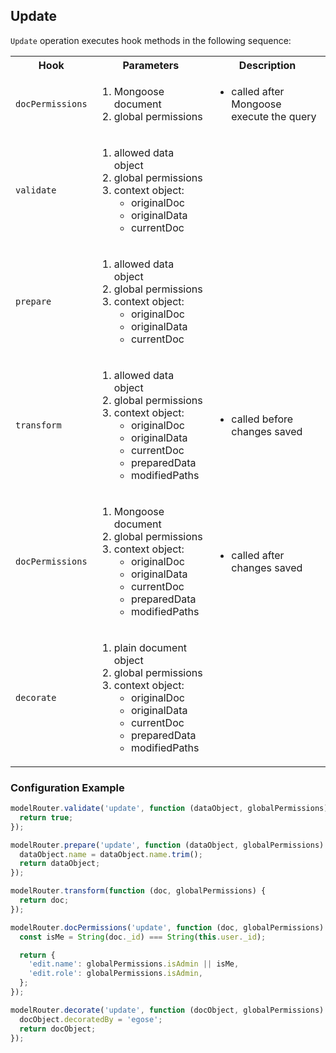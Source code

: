 ## Update

`Update` operation executes hook methods in the following sequence:

<table>
  <tr>
    <th>Hook</th>
    <th>Parameters</th>
    <th>Description</th>
  </tr>
  <tr>
    <td><code>docPermissions</code></td>
    <td>
      <ol>
        <li>Mongoose document</li>
        <li>global permissions</li>
      </ol>
    </td>
    <td>
      <ul>
        <li>called after Mongoose execute the query</li>
      </ul>
    </td>
  </tr>
  <tr>
    <td><code>validate</code></td>
    <td>
      <ol>
        <li>allowed data object</li>
        <li>global permissions</li>
        <li>context object:<ul><li>originalDoc</li><li>originalData</li><li>currentDoc</li></ul></li>
      </ol>
    </td>
    <td>
      <ul></ul>
    </td>
  </tr>
  <tr>
    <td><code>prepare</code></td>
    <td>
      <ol>
        <li>allowed data object</li>
        <li>global permissions</li>
        <li>context object:<ul><li>originalDoc</li><li>originalData</li><li>currentDoc</li></ul></li>
      </ol>
    </td>
    <td>
      <ul></ul>
    </td>
  </tr>
  <tr>
    <td><code>transform</code></td>
    <td>
      <ol>
        <li>allowed data object</li>
        <li>global permissions</li>
        <li>context object:<ul><li>originalDoc</li><li>originalData</li><li>currentDoc</li><li>preparedData</li><li>modifiedPaths</li></ul></li>
      </ol>
    </td>
    <td>
      <ul><li>called before changes saved</li></ul>
    </td>
  </tr>
  <tr>
    <td><code>docPermissions</code></td>
    <td>
      <ol>
        <li>Mongoose document</li>
        <li>global permissions</li>
        <li>context object:<ul><li>originalDoc</li><li>originalData</li><li>currentDoc</li><li>preparedData</li><li>modifiedPaths</li></ul></li>
      </ol>
    </td>
    <td>
      <ul>
        <li>called after changes saved</li>
      </ul>
    </td>
  </tr>
  <tr>
    <td><code>decorate</code></td>
    <td>
      <ol>
        <li>plain document object</li>
        <li>global permissions</li>
        <li>context object:<ul><li>originalDoc</li><li>originalData</li><li>currentDoc</li><li>preparedData</li><li>modifiedPaths</li></ul></li>
      </ol>
    </td>
    <td>
      <ul>
      </ul>
    </td>
  </tr>
</table>

### Configuration Example

```ts
modelRouter.validate('update', function (dataObject, globalPermissions) {
  return true;
});

modelRouter.prepare('update', function (dataObject, globalPermissions) {
  dataObject.name = dataObject.name.trim();
  return dataObject;
});

modelRouter.transform(function (doc, globalPermissions) {
  return doc;
});

modelRouter.docPermissions('update', function (doc, globalPermissions) {
  const isMe = String(doc._id) === String(this.user._id);

  return {
    'edit.name': globalPermissions.isAdmin || isMe,
    'edit.role': globalPermissions.isAdmin,
  };
});

modelRouter.decorate('update', function (docObject, globalPermissions) {
  docObject.decoratedBy = 'egose';
  return docObject;
});
```
